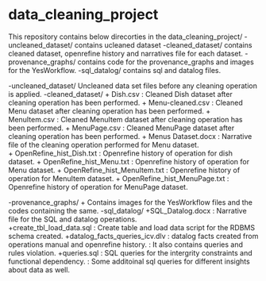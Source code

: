 # data_cleaning_project

This repository contains below direcorties in the 
data_cleaning_project/
					 -uncleaned_dataset/	contains ucleaned dataset
					 -cleaned_dataset/ 		contains cleaned dataset, openrefine history and narratives file for each dataset. 
					 -provenance_graphs/    contains code for the provenance_graphs and images for the YesWorkflow.
					 -sql_datalog/ 			contains sql and datalog files. 
					 
					 

					 
-uncleaned_dataset/
				Uncleaned data set files before any cleaning operation is applied. 
-cleaned_dataset/
				+ Dish.csv			           : Cleaned Dish dataset after cleaning operation has been performed. 
				+ Menu-cleaned.csv			   : Cleaned Menu dataset after cleaning operation has been performed. 
				+ MenuItem.csv				   : Cleaned MenuItem dataset after cleaning operation has been performed. 
				+ MenuPage.csv				   : Cleaned MenuPage dataset after cleaning operation has been performed. 
				+ Menus Dataset.docx		   : Narrative file of the cleaning operation performed for Menu dataset. 	
				+ OpenRefine_hist_Dish.txt	   : Openrefine history of operation for dish dataset. 
				+ OpenRefine_hist_Menu.txt	   : Openrefine history of operation for Menu dataset. 
				+ OpenRefine_hist_MenuItem.txt : Openrefine history of operation for MenuItem dataset. 
				+ OpenRefine_hist_MenuPage.txt : Openrefine history of operation for MenuPage dataset. 	

-provenance_graphs/ 
				+ Contains images for the YesWorkflow files and the codes containing the same. 
-sql_datalog/ 
				+SQL_Datalog.docx				: Narrative file for the SQL and datalog operations.  
				+create_tbl_load_data.sql		: Create table and load data script for the RDBMS schema created. 
				+datalog_facts_queries_icv.dlv	: datalog facts created from operations manual and openrefine history. 
												: It also contains queries and rules violation. 
				+queries.sql					: SQL queries for the intergrity constraints and functional dependency. 
												: Some additoinal sql queries for different insights about data as well. 